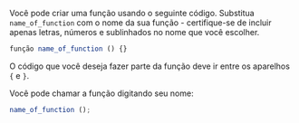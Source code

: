 Você pode criar uma função usando o seguinte código. Substitua `name_of_function` com o nome da sua função - certifique-se de incluir apenas letras, números e sublinhados no nome que você escolher.

```javascript
função name_of_function () {}
```

O código que você deseja fazer parte da função deve ir entre os aparelhos `{` e `}`.

Você pode chamar a função digitando seu nome:

```javascript
name_of_function ();
```
